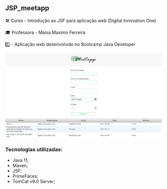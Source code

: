 ## JSP_meetapp

 🛠️ Curso -  Introdução ao JSF para aplicação web (Digital Innovation One)
 
 🎓 Professora - Maisa Maximo Ferreira
 
 1️⃣ - Aplicação web desenvolvido no Bootcamp Java Developer
 
![Screenshot](https://github.com/Mayconfuzita86/JSP_meetapp/blob/main/src/main/webapp/resources/images/meetapp_tela.PNG)

### Tecnologias utilizadas:

- Java 11;
- Maven;
- JSF;
- PrimeFaces;
- TomCat v9.0 Server;
